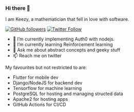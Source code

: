 ### Hi there 👋


I am Keezy, a mathematician that fell in love with software.

[![GitHub followers](https://img.shields.io/github/followers/keezysilencer?style=social)](https://github.com/themisir)
[![Twitter Follow](https://img.shields.io/twitter/follow/keezysilencer23?style=social)](https://twitter.com/keezysilencer23)

- 🔭 I’m currently implementing Auth0 with nodejs.
- 🌱 I’m currently learning Reinforcement learning
- 💬 Ask me about abstract concepts and geeky stuff
- 📫 Reach me on twitter


My favourites but not restricted to are:

- Flutter for mobile dev
- Django/NodeJS for backend dev
- Tensorflow for machine learning
- PostgreSQL for hosting and managing structed data
- Apache2 for hosting apps
- GitHub Actions for CI/CD


